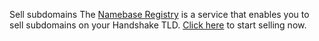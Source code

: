 Sell subdomains
The [Namebase Registry](https://learn.namebase.io/about-namebase/revenue-streams#namebase-registry) is a service that enables you to sell subdomains on your Handshake 
TLD. [Click here](https://www.namebase.io/registry/) to start selling now.
